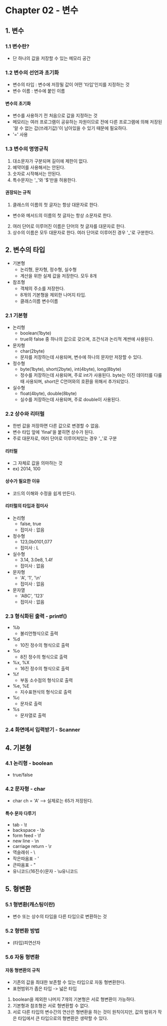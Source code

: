 # Chapter 02 - 변수

## 1. 변수

### 1.1 변수란?
+ 단 하나의 값을 저장할 수 있는 메모리 공간

### 1.2 변수의 선언과 초기화
+ 변수의 타입 : 변수에 저장될 값이 어떤 '타입'인지를 지정하는 것
+ 변수 이름 : 변수에 붙인 이름

#### 변수의 초기화
+ 변수를 사용하기 전 처음으로 값을 지정하는 것
+ 메모리는 여러 프로그램이 공유하는 자원이므로 전에 다른 프로그램에 의해 저장된 '알 수 없는 갑(쓰레기값)'이 남아있을 수 있기 때문에 필요하다.
+ '=' 사용

### 1.3 변수의 명명규칙
1. 대소문자가 구분되며 길이에 제한이 없다.
2. 예약어를 사용해서는 안된다.
3. 숫자로 시작해서는 안된다.
4. 특수문자는 '_'와 '$'만을 허용한다.

#### 권장되는 규칙
1. 클래스의 이름의 첫 글자는 항상 대문자로 한다.
- 변수와 메서드의 이름의 첫 글자는 항상 소문자로 한다.
2. 여러 단어로 이루어진 이름은 단어의 첫 글자를 대문자로 한다.
3. 상수의 이름은 모두 대문자로 한다. 여러 단어로 이루어진 경우 '_'로 구분한다.

## 2. 변수의 타입
+ 기본형
    + 논리형, 문자형, 정수형, 실수형
    + 계산을 위한 실제 값을 저장한다. 모두 8개
+ 참조형
    + 객체의 주소를 저장한다.
    + 8개의 기본형을 제외한 나머지 타입.
    + 클래스이름 변수이름

### 2.1 기본형
+ 논리형
    + boolean(1byte)
    + true와 false 중 하나의 값으로 갖으며, 조건식과 논리적 계싼에 사용된다.
+ 문자형
    + char(2byte)
    + 문자를 저장하는데 사용되며, 변수에 하나의 문자만 저장할 수 있다.
+ 정수형
    + byte(1byte), short(2byte), int(4byte), long(8byte)
    + 정수를 저장하는데 사용되며, 주로 int가 사용된다. byte는 이진 데이터를 다룰 때 사용되며, short은 C언어와의 호환을 위해서 추가되었다.
+ 실수형
    + float(4byte), double(8byte)
    + 실수를 저장하는데 사용되며, 주로 double이 사용된다.

### 2.2 상수와 리터럴
+ 한번 값을 저장하면 다른 값으로 변경할 수 없음.
+ 변수 타입 앞에 'final'을 붙히면 상수가 된다.
+ 주로 대문자로, 여러 단어로 이루어져있는 경우 '_'로 구분

#### 리터럴
+ 그 자체로 값을 의마하는 것
+ ex) 2014, 100

#### 상수가 필요한 이유
+ 코드의 이해와 수정을 쉽게 만든다.

#### 리터럴의 타입과 접미사
+ 논리형
    + false, true
    + 접미사 : 없음
+ 정수형
    + 123,0b0101,077
    + 접미사 : L
+ 실수형
    + 3.14, 3.0e8, 1.4f
    + 접미사 : 없음
+ 문자형
    + 'A', '1', '\n'
    + 접미사 : 없음
+ 문자열
    + 'ABC', '123'
    + 접미사 : 없음

### 2.3 형식화된 출력 - printf()
+ %b
    + 불리언형식으로 출력
+ %d
    + 10진 정수의 형식으로 출력
+ %o
    + 8진 정수의 형식으로 출력
+ %x, %X
    + 16진 정수의 형식으로 출력
+ %f
    + 부동 소수점의 형식으로 출력
+ %e, %E
    + 지수표현식의 형식으로 출력
+ %c
    + 문자로 출력
+ %s
    + 문자열로 출력

### 2.4 화면에서 입력받기 - Scanner

## 4. 기본형

### 4.1 논리형 - boolean
+ true/false

### 4.2 문자형 - char
+ char ch = 'A' --> 실제로는 65가 저장된다.

#### 특수 문자 다루기
+ tab - \t
+ backspace - \b
+ form feed - \f
+ new line - \n
+ carriage return - \r
+ 역슬래쉬 - \\
+ 작은따옴표 - \'
+ 큰따옴표 - \"
+ 유니코드(16진수)문자 - \u유니코드

## 5. 형변환
### 5.1 형변환(캐스팅이란)
+ 변수 또는 상수의 타입을 다른 타입으로 변환하는 것

### 5.2 형변환 방법
+ (타입)피연산자

### 5.6 자동 형변환

#### 자동 형변환의 규칙
+ 기존의 값을 최대한 보존할 수 있는 타입으로 자동 형변환한다.
+ 표현범위가 좁은 타입 -> 넓은 타입

1. boolean을 제외한 나머지 7개의 기본형은 서로 형변환이 가능하다.
2. 기본형과 참조형은 서로 형변환할 수 없다.
3. 서로 다른 타입의 변수간의 연산은 형변환을 하는 것이 원칙이지만, 값의 범위가 작은 타입에서 큰 타입으로의 형변환은 생략할 수 있다.